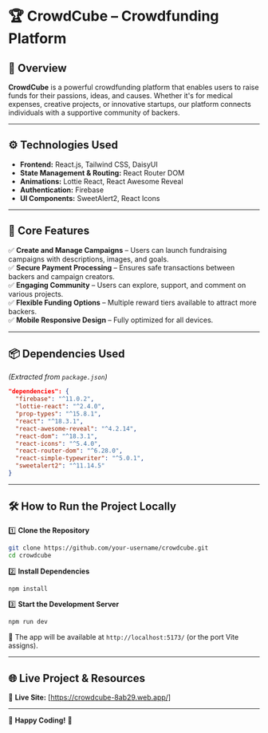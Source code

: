 
# 🏆 CrowdCube – Crowdfunding Platform  

## 🌟 Overview  
**CrowdCube** is a powerful crowdfunding platform that enables users to raise funds for their passions, ideas, and causes. Whether it's for medical expenses, creative projects, or innovative startups, our platform connects individuals with a supportive community of backers.  

---


## ⚙️ Technologies Used  
- **Frontend:** React.js, Tailwind CSS, DaisyUI  
- **State Management & Routing:** React Router DOM  
- **Animations:** Lottie React, React Awesome Reveal  
- **Authentication:** Firebase  
- **UI Components:** SweetAlert2, React Icons  

---

## 🚀 Core Features  
✅ **Create and Manage Campaigns** – Users can launch fundraising campaigns with descriptions, images, and goals.  
✅ **Secure Payment Processing** – Ensures safe transactions between backers and campaign creators.  
✅ **Engaging Community** – Users can explore, support, and comment on various projects.  
✅ **Flexible Funding Options** – Multiple reward tiers available to attract more backers.  
✅ **Mobile Responsive Design** – Fully optimized for all devices.  

---

## 📦 Dependencies Used  
*(Extracted from `package.json`)*  
```json
"dependencies": {
  "firebase": "^11.0.2",
  "lottie-react": "^2.4.0",
  "prop-types": "^15.8.1",
  "react": "^18.3.1",
  "react-awesome-reveal": "^4.2.14",
  "react-dom": "^18.3.1",
  "react-icons": "^5.4.0",
  "react-router-dom": "^6.28.0",
  "react-simple-typewriter": "^5.0.1",
  "sweetalert2": "^11.14.5"
}
```

---

## 🛠️ How to Run the Project Locally  

1️⃣ **Clone the Repository**  
```sh
git clone https://github.com/your-username/crowdcube.git
cd crowdcube
```

2️⃣ **Install Dependencies**  
```sh
npm install
```

3️⃣ **Start the Development Server**  
```sh
npm run dev
```
🔹 The app will be available at `http://localhost:5173/` (or the port Vite assigns).  

---

## 🌐 Live Project & Resources  
🔗 **Live Site:** [https://crowdcube-8ab29.web.app/]  

---

🚀 **Happy Coding!** 🎉  
```
